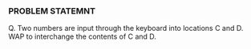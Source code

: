 ### PROBLEM STATEMNT
Q. Two numbers are input through the keyboard into locations C and D. WAP to interchange the contents of C and D. 
